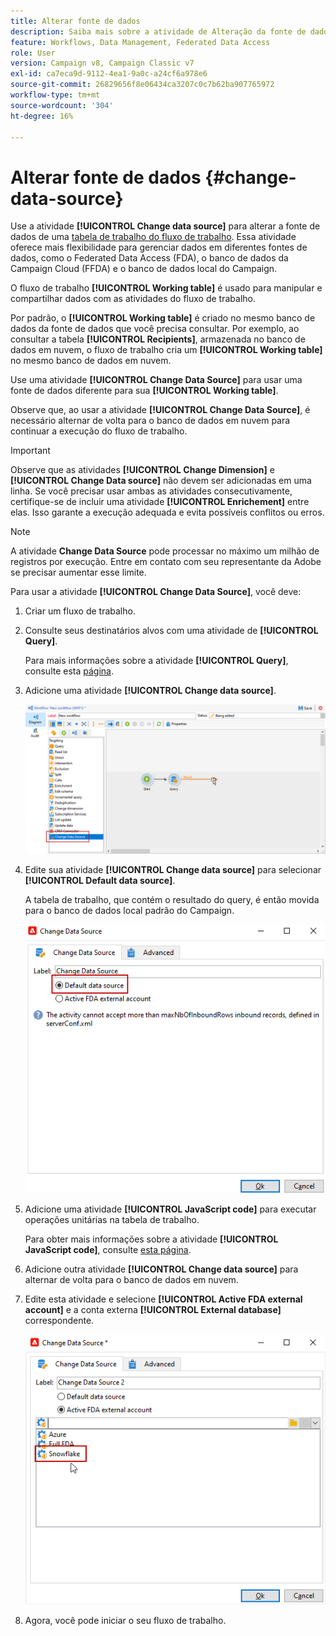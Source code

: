 ```yaml
---
title: Alterar fonte de dados
description: Saiba mais sobre a atividade de Alteração da fonte de dados
feature: Workflows, Data Management, Federated Data Access
role: User
version: Campaign v8, Campaign Classic v7
exl-id: ca7eca9d-9112-4ea1-9a0c-a24cf6a978e6
source-git-commit: 26829656f8e06434ca3207c0c7b62ba907765972
workflow-type: tm+mt
source-wordcount: '304'
ht-degree: 16%

---
```


# Alterar fonte de dados {#change-data-source}

Use a atividade **[!UICONTROL Change data source]** para alterar a fonte de dados de uma [tabela de trabalho do fluxo de trabalho](use-workflow-data.md#workflow-temporary-work-table). Essa atividade oferece mais flexibilidade para gerenciar dados em diferentes fontes de dados, como o Federated Data Access (FDA), o banco de dados da Campaign Cloud (FFDA) e o banco de dados local do Campaign.

O fluxo de trabalho **[!UICONTROL Working table]** é usado para manipular e compartilhar dados com as atividades do fluxo de trabalho.

Por padrão, o **[!UICONTROL Working table]** é criado no mesmo banco de dados da fonte de dados que você precisa consultar.
Por exemplo, ao consultar a tabela **[!UICONTROL Recipients]**, armazenada no banco de dados em nuvem, o fluxo de trabalho cria um **[!UICONTROL Working table]** no mesmo banco de dados em nuvem.

Use uma atividade **[!UICONTROL Change Data Source]** para usar uma fonte de dados diferente para sua **[!UICONTROL Working table]**.

Observe que, ao usar a atividade **[!UICONTROL Change Data Source]**, é necessário alternar de volta para o banco de dados em nuvem para continuar a execução do fluxo de trabalho.

>[!IMPORTANT]
>
>Observe que as atividades **[!UICONTROL Change Dimension]** e **[!UICONTROL Change Data source]** não devem ser adicionadas em uma linha. Se você precisar usar ambas as atividades consecutivamente, certifique-se de incluir uma atividade **[!UICONTROL Enrichement]** entre elas. Isso garante a execução adequada e evita possíveis conflitos ou erros.

>[!NOTE]
>
>A atividade **Change Data Source** pode processar no máximo um milhão de registros por execução. Entre em contato com seu representante da Adobe se precisar aumentar esse limite.

Para usar a atividade **[!UICONTROL Change Data Source]**, você deve:

1. Criar um fluxo de trabalho.

1. Consulte seus destinatários alvos com uma atividade de **[!UICONTROL Query]**.

   Para mais informações sobre a atividade **[!UICONTROL Query]**, consulte esta [página](query.md#create-a-query).

1. Adicione uma atividade **[!UICONTROL Change data source]**.

   ![](assets/change-data-source.png)

1. Edite sua atividade **[!UICONTROL Change data source]** para selecionar **[!UICONTROL Default data source]**.

   A tabela de trabalho, que contém o resultado do query, é então movida para o banco de dados local padrão do Campaign.

   ![](assets/change-data-source_2.png)

1. Adicione uma atividade **[!UICONTROL JavaScript code]** para executar operações unitárias na tabela de trabalho.

   Para obter mais informações sobre a atividade **[!UICONTROL JavaScript code]**, consulte [esta página](sql-code-and-javascript-code.md#javascript-code).

1. Adicione outra atividade **[!UICONTROL Change data source]** para alternar de volta para o banco de dados em nuvem.

1. Edite esta atividade e selecione **[!UICONTROL Active FDA external account]** e a conta externa **[!UICONTROL External database]** correspondente.

   ![](assets/change-data-source_3.png)

1. Agora, você pode iniciar o seu fluxo de trabalho.
